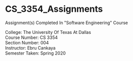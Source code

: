 # CS_3354_Assignments
Assignment(s) Completed In "Software Engineering" Course

College: The University Of Texas At Dallas\
Course Number: CS 3354\
Section Number: 004\
Instructor: Ebru Cankaya\
Semester Taken: Spring 2020
